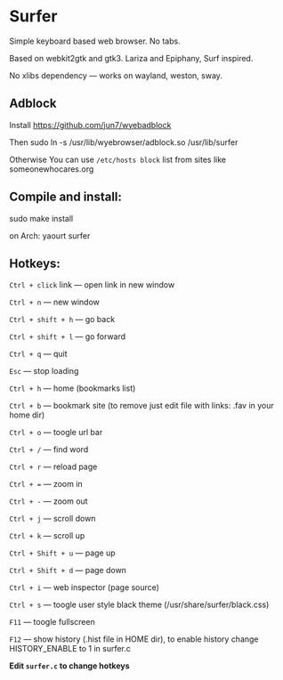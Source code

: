 # Surfer

Simple keyboard based web browser. No tabs.

Based on webkit2gtk and gtk3. Lariza and Epiphany, Surf inspired.

No xlibs dependency &mdash; works on wayland, weston, sway.

## Adblock

Install https://github.com/jun7/wyebadblock

Then sudo ln -s /usr/lib/wyebrowser/adblock.so  /usr/lib/surfer



Otherwise You can use `/etc/hosts block` list from  sites like 
someonewhocares.org


## Compile and install:

  sudo make install


  on Arch: yaourt surfer

## Hotkeys:

`Ctrl + click` link &mdash; open link in new window

`Ctrl + n` &mdash; new window

`Ctrl + shift + h` &mdash; go back

`Ctrl + shift + l` &mdash; go forward

`Ctrl + q` &mdash; quit

`Esc` &mdash; stop loading

`Ctrl + h` &mdash; home (bookmarks list)

`Ctrl + b` &mdash; bookmark site (to remove just edit file with links: .fav in your home dir)

`Ctrl + o` &mdash; toogle url bar

`Ctrl + /` &mdash; find word

`Ctrl + r` &mdash; reload page

`Ctrl + =` &mdash; zoom in

`Ctrl + -` &mdash; zoom out

`Ctrl + j` &mdash; scroll down

`Ctrl + k` &mdash; scroll up

`Ctrl + Shift + u` &mdash; page up

`Ctrl + Shift + d` &mdash; page down

`Ctrl + i` &mdash; web inspector (page source)

`Ctrl + s` &mdash; toogle user style black theme (/usr/share/surfer/black.css)

`F11` &mdash; toogle fullscreen

`F12` &mdash; show history (.hist file in HOME dir), to enable history 
change HISTORY_ENABLE to 1 in surfer.c



**Edit `surfer.c` to change hotkeys**
